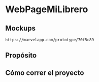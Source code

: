 # WebPageMiLibrero

## Mockups
 ``` https://marvelapp.com/prototype/70f5c89 ```

## Propósito

## Cómo correr el proyecto
